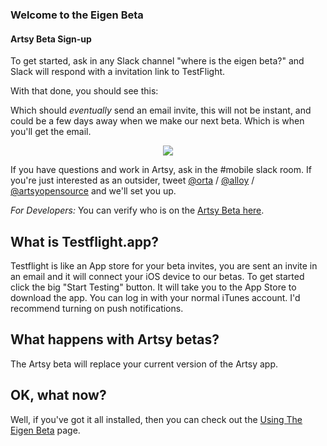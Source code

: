 ### Welcome to the Eigen Beta

#### Artsy Beta Sign-up

To get started, ask in any Slack channel "where is the eigen beta?" and Slack will respond with a invitation link to TestFlight.

With that done, you should see this:

Which should _eventually_ send an email invite, this will not be instant, and could be a few days away when we make our next beta. Which is when you'll get the email.

<p align="center">
  <img src="screenshots/testflight-email.png" />
</p>

If you have questions and work in Artsy, ask in the #mobile slack room. If you're just interested as an outsider, tweet [@orta](https://twitter.com/orta/) / [@alloy](https://twitter.com/orta/) / [@artsyopensource](https://twitter.com/orta/) and we'll set you up.

_For Developers:_ You can verify who is on the [Artsy Beta here](https://itunesconnect.apple.com/WebObjects/iTunesConnect.woa/ra/ng/app/703796080/testflight/information).

## What is Testflight.app?

Testflight is like an App store for your beta invites, you are sent an invite in an email and it will connect your iOS device to our betas. To get started click the big "Start Testing" button. It will take you to the App Store to download the app. You can log in with your normal iTunes account. I'd recommend turning on push notifications.

## What happens with Artsy betas?

The Artsy beta will replace your current version of the Artsy app.

## OK, what now?

Well, if you've got it all installed, then you can check out the [Using The Eigen Beta](using_the_beta.md) page.
